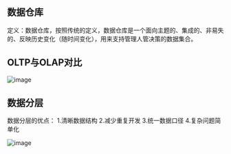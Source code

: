 ## 数据仓库
定义：数据仓库，按照传统的定义，数据仓库是一个面向主题的、集成的、非易失的、反映历史变化（随时间变化），用来支持管理人管决策的数据集合。
## OLTP与OLAP对比
![image](https://user-images.githubusercontent.com/44181286/131643758-ecf3eecc-a4ab-4950-ae75-5ff0eb7ddbbf.png)

## 数据分层
数据分层的优点：
1.清晰数据结构
2.减少重复开发
3.统一数据口径
4.复杂问题简单化

![image](https://user-images.githubusercontent.com/44181286/131644123-af0af96a-3904-4130-a7a2-81058852b527.png)

